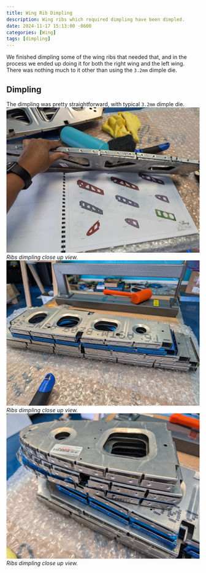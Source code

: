 ```yaml
---
title: Wing Rib Dimpling
description: Wing ribs which required dimpling have been dimpled.
date: 2024-11-17 15:13:00 -0600
categories: [Wing]
tags: [dimpling]
---
```


We finished dimpling some of the wing ribs that needed that, and in the process we ended up doing it for both the right wing and the left wing. There was nothing much to it other than using the `3.2mm` dimple die.

## Dimpling
The dimpling was pretty straightforward, with typical `3.2mm` dimple die.
![dimple-1](/assets/img/posts/wing/ribs-dimpling-1.jpg)
_Ribs dimpling close up view._
![dimple-2](/assets/img/posts/wing/ribs-dimpling-2.jpg)
_Ribs dimpling close up view._
![dimple-3](/assets/img/posts/wing/ribs-dimpling-3.jpg)
_Ribs dimpling close up view._
